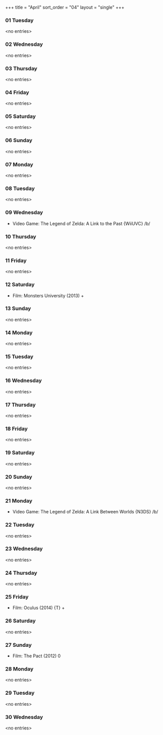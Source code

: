 +++
title = "April"
sort_order = "04"
layout = "single"
+++

### 01 Tuesday


\<no entries\>



### 02 Wednesday


\<no entries\>



### 03 Thursday


\<no entries\>



### 04 Friday


\<no entries\>



### 05 Saturday


\<no entries\>



### 06 Sunday


\<no entries\>



### 07 Monday


\<no entries\>



### 08 Tuesday


\<no entries\>



### 09 Wednesday


* Video Game: The Legend of Zelda: A Link to the Past {WiiUVC} /b/

### 10 Thursday


\<no entries\>



### 11 Friday


\<no entries\>



### 12 Saturday


* Film: Monsters University (2013) +


### 13 Sunday


\<no entries\>



### 14 Monday


\<no entries\>



### 15 Tuesday


\<no entries\>



### 16 Wednesday


\<no entries\>



### 17 Thursday


\<no entries\>



### 18 Friday


\<no entries\>



### 19 Saturday


\<no entries\>



### 20 Sunday


\<no entries\>



### 21 Monday


* Video Game: The Legend of Zelda: A Link Between Worlds {N3DS} /b/

### 22 Tuesday


\<no entries\>



### 23 Wednesday


\<no entries\>



### 24 Thursday


\<no entries\>



### 25 Friday


* Film: Oculus (2014) {T} +


### 26 Saturday


\<no entries\>



### 27 Sunday


* Film: The Pact (2012) 0


### 28 Monday


\<no entries\>



### 29 Tuesday


\<no entries\>



### 30 Wednesday


\<no entries\>


